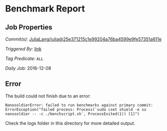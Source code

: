 # Benchmark Report

## Job Properties

*Commit(s):* [JuliaLang/julia@25e371215c1e99204a76ba4599e9fe57351a611e](https://github.com/JuliaLang/julia/commit/25e371215c1e99204a76ba4599e9fe57351a611e)

*Triggered By:* [link](https://github.com/JuliaLang/julia/commit/25e371215c1e99204a76ba4599e9fe57351a611e#commitcomment-20114451)

*Tag Predicate:* `ALL`

*Daily Job:* 2016-12-08

## Error

The build could not finish due to an error:

```
NanosoldierError: failed to run benchmarks against primary commit: ErrorException("failed process: Process(`sudo cset shield -e su nanosoldier -- -c ./benchscript.sh`, ProcessExited(1)) [1]")
```

Check the logs folder in this directory for more detailed output.

